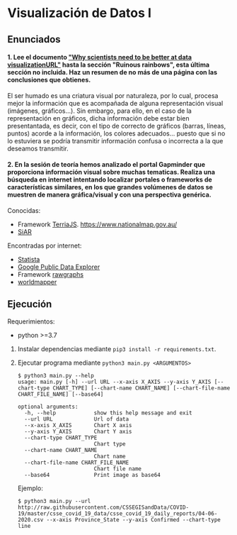 # Visualización de Datos I

## Enunciados
#### 1. Lee el documento ["Why scientists need to be better at data visualizationURL"](https://www.knowablemagazine.org/article/mind/2019/science-data-visualization) hasta la sección "Ruinous rainbows", esta última sección no incluida. Haz un resumen de no más de una página con las conclusiones que obtienes.
El ser humado es una criatura visual por naturaleza, por lo cual, procesa mejor la información que es acompañada de alguna representación visual (imágenes, gráficos...). Sin embargo, para ello, en el caso de la representación en gráficos, dicha información debe estar bien presentantada, es decir, con el tipo de correcto de gráficos (barras, líneas, puntos) acorde a la información, los colores adecuados... puesto que si no lo estuviera se podría transmitir información confusa o incorrecta a la que deseamos transmitir.

#### 2. En la sesión de teoría hemos analizado el portal Gapminder que proporciona información visual sobre muchas tematicas. Realiza una búsqueda en internet intentando localizar portales o frameworks de características similares, en los que grandes volúmenes de datos se muestren de manera gráfica/visual y con una perspectiva genérica.
Conocidas:

* Framework [TerriaJS](https://terria.io/). https://www.nationalmap.gov.au/
* [SiAR](https://siar.arte-consultores.com/#/visualizador)

Encontradas por internet:

* [Statista](https://es.statista.com/)
* [Google Public Data Explorer](https://www.google.com/publicdata/directory?hl=es)
* Framework [rawgraphs](https://rawgraphs.io/)
* [worldmapper](https://worldmapper.org/)

## Ejecución
Requerimientos:
* python >=3.7

1. Instalar dependencias mediante `pip3 install -r requirements.txt`.
2. Ejecutar programa mediante `python3 main.py <ARGUMENTOS>`
    ```
    $ python3 main.py --help
    usage: main.py [-h] --url URL --x-axis X_AXIS --y-axis Y_AXIS [--chart-type CHART_TYPE] [--chart-name CHART_NAME] [--chart-file-name CHART_FILE_NAME] [--base64]
    
    optional arguments:
      -h, --help            show this help message and exit
      --url URL             Url of data
      --x-axis X_AXIS       Chart X axis
      --y-axis Y_AXIS       Chart Y axis
      --chart-type CHART_TYPE
                            Chart type
      --chart-name CHART_NAME
                            Chart name
      --chart-file-name CHART_FILE_NAME
                            Chart file name
      --base64              Print image as base64
    ```

    Ejemplo:
    ```
    $ python3 main.py --url http://raw.githubusercontent.com/CSSEGISandData/COVID-19/master/csse_covid_19_data/csse_covid_19_daily_reports/04-06-2020.csv --x-axis Province_State --y-axis Confirmed --chart-type line
    ```